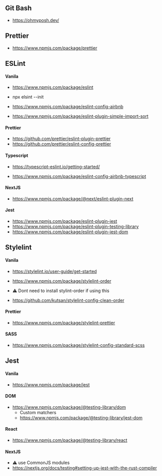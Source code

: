 ## Git Bash
  - https://ohmyposh.dev/

## Prettier
  - https://www.npmjs.com/package/prettier

## ESLint
#### Vanila
  - https://www.npmjs.com/package/eslint
  - npx elsint --init
  
  - https://www.npmjs.com/package/eslint-config-airbnb
  
  - https://www.npmjs.com/package/eslint-plugin-simple-import-sort
  
#### Prettier
  - https://github.com/prettier/eslint-plugin-prettier
  - https://github.com/prettier/eslint-config-prettier

#### Typescript
  - https://typescript-eslint.io/getting-started/

  - https://www.npmjs.com/package/eslint-config-airbnb-typescript

#### NextJS
  - https://www.npmjs.com/package/@next/eslint-plugin-next
  
#### Jest
  - https://www.npmjs.com/package/eslint-plugin-jest
  - https://www.npmjs.com/package/eslint-plugin-testing-library
  - https://www.npmjs.com/package/eslint-plugin-jest-dom

## Stylelint
#### Vanila
  - https://stylelint.io/user-guide/get-started

  - https://www.npmjs.com/package/stylelint-order

  - ⚠️ Dont need to install stylint-order if using this
  - https://github.com/kutsan/stylelint-config-clean-order
  
#### Prettier
  - https://www.npmjs.com/package/stylelint-prettier

#### SASS
  - https://www.npmjs.com/package/stylelint-config-standard-scss

## Jest
#### Vanila
  - https://www.npmjs.com/package/jest
  
#### DOM
  - https://www.npmjs.com/package/@testing-library/dom
    * Custom matchers
    * https://www.npmjs.com/package/@testing-library/jest-dom
  
#### React
  - https://www.npmjs.com/package/@testing-library/react
  
#### NextJS
  - ⚠️ use CommonJS modules
  - https://nextjs.org/docs/testing#setting-up-jest-with-the-rust-compiler

